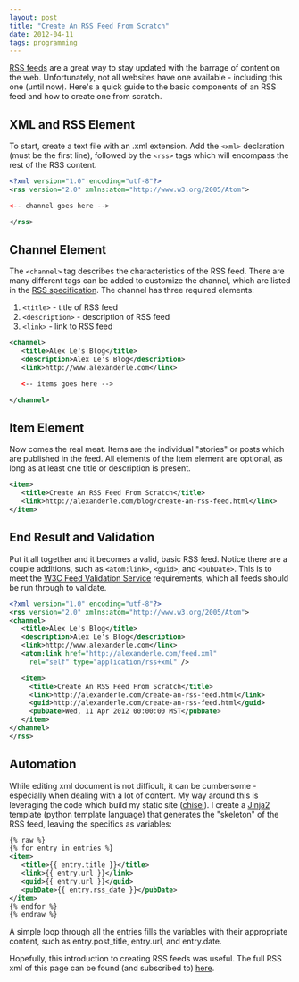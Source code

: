 ```yaml
---
layout: post
title: "Create An RSS Feed From Scratch"
date: 2012-04-11
tags: programming
---
```


[RSS feeds][1] are a great way to stay updated with the barrage of content on the web. Unfortunately, not all websites have one available - including this one (until now). Here's a quick guide to the basic components of an RSS feed and how to create one from scratch.


## XML and RSS Element ##

To start, create a text file with an .xml extension. Add the `<xml>` declaration (must be the first line), followed by the `<rss>` tags which will encompass the rest of the RSS content.

``` xml
<?xml version="1.0" encoding="utf-8"?>
<rss version="2.0" xmlns:atom="http://www.w3.org/2005/Atom">

<-- channel goes here -->

</rss>
```

## Channel Element ##

The `<channel>` tag describes the characteristics of the RSS feed. There are many different tags can be added to customize the channel, which are listed in the [RSS specification][2]. The channel has three required elements:

1. `<title>` - title of RSS feed
2. `<description>` - description of RSS feed
2. `<link>` - link to RSS feed

``` xml
<channel>
   <title>Alex Le's Blog</title>
   <description>Alex Le's Blog</description>
   <link>http://www.alexanderle.com</link>

   <-- items goes here -->

</channel>
```

## Item Element ##

Now comes the real meat. Items are the individual "stories" or posts which are published in the feed. All elements of the Item element are optional, as long as at least one title or description is present.

``` xml
<item>
   <title>Create An RSS Feed From Scratch</title>
   <link>http://alexanderle.com/blog/create-an-rss-feed.html</link>
</item>
```

## End Result and Validation ##

Put it all together and it becomes a valid, basic RSS feed. Notice there are a couple additions, such as `<atom:link>`, `<guid>`, and `<pubDate>`. This is to meet the [W3C Feed Validation Service][3] requirements, which all feeds should be run through to validate.

``` xml
<?xml version="1.0" encoding="utf-8"?>
<rss version="2.0" xmlns:atom="http://www.w3.org/2005/Atom">
<channel>
   <title>Alex Le's Blog</title>
   <description>Alex Le's Blog</description>
   <link>http://www.alexanderle.com</link>
   <atom:link href="http://alexanderle.com/feed.xml"
     rel="self" type="application/rss+xml" />

   <item>
     <title>Create An RSS Feed From Scratch</title>
     <link>http://alexanderle.com/create-an-rss-feed.html</link>
     <guid>http://alexanderle.com/create-an-rss-feed.html</guid>
     <pubDate>Wed, 11 Apr 2012 00:00:00 MST</pubDate>
   </item>
</channel>
</rss>
```

## Automation ##

While editing xml document is not difficult, it can be cumbersome - especially when dealing with a lot of content. My way around this is leveraging the code which build my static site ([chisel][5]). I create a [Jinja2][6] template (python template language) that generates the "skeleton" of the RSS feed, leaving the specifics as variables:

``` xml
{% raw %}
{% for entry in entries %}
<item>
   <title>{{ entry.title }}</title>
   <link>{{ entry.url }}</link>
   <guid>{{ entry.url }}</guid>
   <pubDate>{{ entry.rss_date }}</pubDate>
</item>
{% endfor %}
{% endraw %}
```

A simple loop through all the entries fills the variables with their appropriate content, such as entry.post\_title, entry.url, and entry.date.

Hopefully, this introduction to creating RSS feeds was useful. The full RSS xml of this page can be found (and subscribed to) [here][4].

[1]: http://en.wikipedia.org/wiki/RSS
[2]: http://www.rssboard.org/rss-specification
[3]: http://validator.w3.org/feed/
[4]: /feed.xml
[5]: /move-to-github.html
[6]: http://jinja.pocoo.org/docs/
